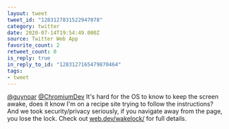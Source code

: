 ```yaml
---
layout: tweet
tweet_id: "1283127831522947078"
category: twitter
date: 2020-07-14T19:54:49.000Z
source: Twitter Web App
favorite_count: 2
retweet_count: 0
is_reply: true
in_reply_to_id: "1283127165479870464"
tags:
- tweet
---
```


[@guynoar](https://twitter.com/@guynoar) [@ChromiumDev](https://twitter.com/@ChromiumDev) It's hard for the OS to know to keep the screen awake, does it know I'm on a recipe site trying to follow the instructions? And we took security/privacy seriously, if you navigate away from the page, you lose the lock. Check out [web.dev/wakelock/](https://web.dev/wakelock/) for full details.
